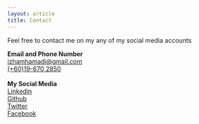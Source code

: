 ```yaml
---
layout: article
title: Contact
---
```


Feel free to contact me on my any of my social media accounts


<div class="card">
      <div class="card__content">
        <div class="card__header">
          <b>Email and Phone Number</b>
        </div>
        <a href="mailto:izhamhamadi@gmail.com" target="_blank">izhamhamadi@gmail.com</a><br>
        <a href="tel:+60196702850" target="_blank">(+60)19-670 2850</a><br>
        <br>
        <div class="card__header">
          <b>My Social Media</b>
        </div>
        <a href="https://www.linkedin.com/in/izhamnorhamadi" target="_blank">
          <span class="fa-stack fa-lg">
            <i class="fa-brands fa-linkedin fa-stack-3x"></i>
          </span>Linkedin</a>
        <br>
        <a href="https://github.com/IzhamHamadi" target="_blank">
          <span class="fa-stack fa-lg">
            <i class="fa-brands fa-github fa-stack-3x"></i>
          </span>Github</a>
        <br>
        <a href="https://twitter.com/IzhamHamadi" target="_blank">
          <span class="fa-stack fa-lg">
            <i class="fa-brands fa-twitter fa-stack-3x"></i>
          </span>Twitter</a>
        <br>
        <a href="https://www.facebook.com/IZHAMaco" target="_blank">
          <span class="fa-stack fa-lg">
            <i class="fa-brands fa-facebook fa-stack-3x"></i>
          </span>Facebook</a>
</div>

